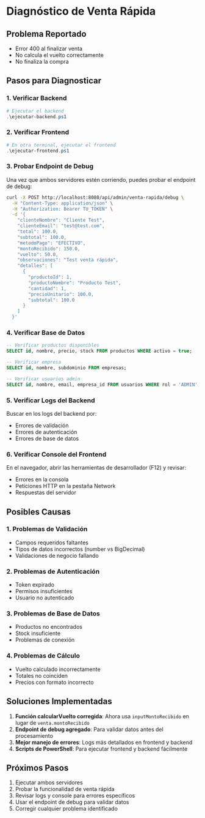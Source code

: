 # Diagnóstico de Venta Rápida

## Problema Reportado
- Error 400 al finalizar venta
- No calcula el vuelto correctamente
- No finaliza la compra

## Pasos para Diagnosticar

### 1. Verificar Backend
```powershell
# Ejecutar el backend
.\ejecutar-backend.ps1
```

### 2. Verificar Frontend
```powershell
# En otra terminal, ejecutar el frontend
.\ejecutar-frontend.ps1
```

### 3. Probar Endpoint de Debug
Una vez que ambos servidores estén corriendo, puedes probar el endpoint de debug:

```bash
curl -X POST http://localhost:8080/api/admin/venta-rapida/debug \
  -H "Content-Type: application/json" \
  -H "Authorization: Bearer TU_TOKEN" \
  -d '{
    "clienteNombre": "Cliente Test",
    "clienteEmail": "test@test.com",
    "total": 100.0,
    "subtotal": 100.0,
    "metodoPago": "EFECTIVO",
    "montoRecibido": 150.0,
    "vuelto": 50.0,
    "observaciones": "Test venta rápida",
    "detalles": [
      {
        "productoId": 1,
        "productoNombre": "Producto Test",
        "cantidad": 1,
        "precioUnitario": 100.0,
        "subtotal": 100.0
      }
    ]
  }'
```

### 4. Verificar Base de Datos
```sql
-- Verificar productos disponibles
SELECT id, nombre, precio, stock FROM productos WHERE activo = true;

-- Verificar empresa
SELECT id, nombre, subdominio FROM empresas;

-- Verificar usuarios admin
SELECT id, nombre, email, empresa_id FROM usuarios WHERE rol = 'ADMIN';
```

### 5. Verificar Logs del Backend
Buscar en los logs del backend por:
- Errores de validación
- Errores de autenticación
- Errores de base de datos

### 6. Verificar Console del Frontend
En el navegador, abrir las herramientas de desarrollador (F12) y revisar:
- Errores en la consola
- Peticiones HTTP en la pestaña Network
- Respuestas del servidor

## Posibles Causas

### 1. Problemas de Validación
- Campos requeridos faltantes
- Tipos de datos incorrectos (number vs BigDecimal)
- Validaciones de negocio fallando

### 2. Problemas de Autenticación
- Token expirado
- Permisos insuficientes
- Usuario no autenticado

### 3. Problemas de Base de Datos
- Productos no encontrados
- Stock insuficiente
- Problemas de conexión

### 4. Problemas de Cálculo
- Vuelto calculado incorrectamente
- Totales no coinciden
- Precios con formato incorrecto

## Soluciones Implementadas

1. **Función calcularVuelto corregida**: Ahora usa `inputMontoRecibido` en lugar de `venta.montoRecibido`
2. **Endpoint de debug agregado**: Para validar datos antes del procesamiento
3. **Mejor manejo de errores**: Logs más detallados en frontend y backend
4. **Scripts de PowerShell**: Para ejecutar frontend y backend fácilmente

## Próximos Pasos

1. Ejecutar ambos servidores
2. Probar la funcionalidad de venta rápida
3. Revisar logs y console para errores específicos
4. Usar el endpoint de debug para validar datos
5. Corregir cualquier problema identificado 